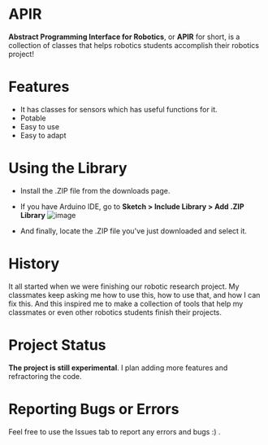 # APIR
**Abstract Programming Interface for Robotics**, or **APIR** for short, is a collection of classes that helps robotics students accomplish their robotics project!

# Features
- It has classes for sensors which has useful functions for it.
- Potable
- Easy to use
- Easy to adapt

# Using the Library
- Install the .ZIP file from the downloads page.

- If you have Arduino IDE, go to **Sketch > Include Library > Add .ZIP Library**
![image](https://user-images.githubusercontent.com/79918051/235280104-cad9c829-4d14-4910-9f49-2e85e458fb63.png)

- And finally, locate the .ZIP file you've just downloaded and select it.

# History
It all started when we were finishing our robotic research project. My classmates keep asking me how to use this, how to use that, and how I can fix this. And this inspired me to make a collection of tools that help my classmates or even other robotics students finish their projects.

# Project Status
**The project is still experimental**. I plan adding more features and refractoring the code.

# Reporting Bugs or Errors
Feel free to use the Issues tab to report any errors and bugs :) .
